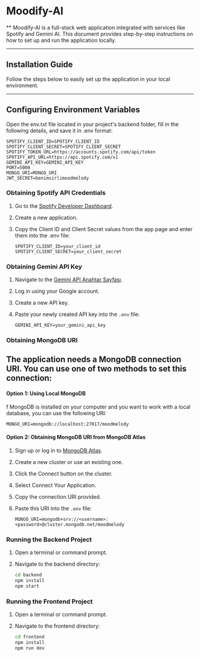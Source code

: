 # Moodify-AI

** Moodify-AI is a full-stack web application integrated with services like Spotify and Gemini AI. This document provides step-by-step instructions on how to set up and run the application locally.

---

##  Installation Guide

Follow the steps below to easily set up the application in your local environment.

---

##  Configuring Environment Variables

Open the env.txt file located in your project's backend folder, fill in the following details, and save it in .env format:

```env
SPOTIFY_CLIENT_ID=SPOTIFY_CLIENT_ID
SPOTIFY_CLIENT_SECRET=SPOTIFY_CLIENT_SECRET
SPOTIFY_TOKEN_URL=https://accounts.spotify.com/api/token
SPOTIFY_API_URL=https://api.spotify.com/v1
GEMINI_API_KEY=GEMINI_API_KEY
PORT=5000
MONGO_URI=MONGO_URI
JWT_SECRET=benimsirlimoodmelody
```

###  Obtaining Spotify API Credentials

1. Go to the [Spotify Developer Dashboard](https://developer.spotify.com/dashboard/).
2. Create a new application.
3. Copy the Client ID and Client Secret values from the app page and enter them into the .env file:

   ```env
   SPOTIFY_CLIENT_ID=your_client_id
   SPOTIFY_CLIENT_SECRET=your_client_secret
   ```

###  Obtaining Gemini API Key

1. Navigate to the [Gemini API Anahtar Sayfası](https://aistudio.google.com/app/apikey).
2. Log in using your Google account.
3. Create a new API key.
4. Paste your newly created API key into the `.env` file:

   ```env
   GEMINI_API_KEY=your_gemini_api_key
   ```

###  Obtaining MongoDB URI

The application needs a MongoDB connection URI. You can use one of two methods to set this connection:
---

####  Option 1: Using Local MongoDB

f MongoDB is installed on your computer and you want to work with a local database, you can use the following URI:

```env
MONGO_URI=mongodb://localhost:27017/moodmelody
```
#### Option 2: Obtaining MongoDB URI from MongoDB Atlas

1. Sign up or log in to [MongoDB Atlas](https://www.mongodb.com/cloud/atlas).
2. Create a new cluster or use an existing one.
3. Click the Connect button on the cluster.
4. Select Connect Your Application.
5. Copy the connection URI provided.
6. Paste this URI into the `.env` file:

   ```env
   MONGO_URI=mongodb+srv://<username>:<password>@cluster.mongodb.net/moodmelody

###  Running the Backend Project

1. Open a terminal or command prompt.
2. Navigate to the backend directory:
   
   ```bash
   cd backend
   npm install
   npm start
   ```

###  Running the Frontend Project

1. Open a terminal or command prompt.
2. Navigate to the frontend directory:
   
   ```bash
   cd frontend
   npm install
   npm run dev
   ```
   
